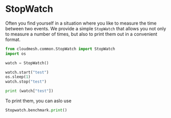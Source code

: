 # StopWatch

Often you find yourself in a situation where you like to measure the
time between two events. We provide a simple  `StopWatch` that allows
you not only to measure a number of times, but also to print them out in
a convenient format.

```python
from cloudmesh.common.StopWatch import StopWatch
import os

watch = StopWatch()

watch.start("test")
os.sleep(1)
watch.stop("test")

print (watch["test"])
```

To print them, you can aslo use

```python
Stopwatch.benchmark.print()
```